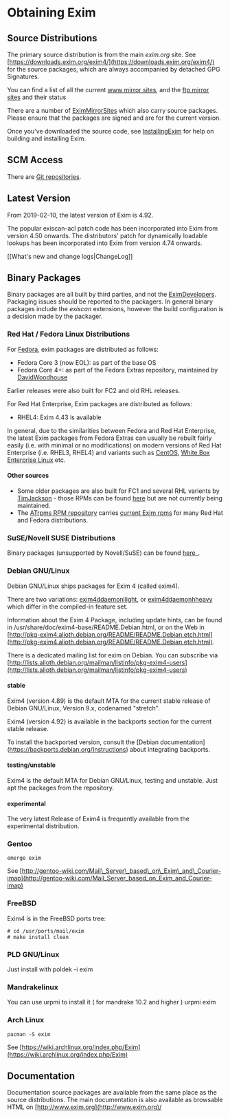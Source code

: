 Obtaining Exim
==============

Source Distributions
--------------------

The primary source distribution is from the main *exim.org* site. See
[https://downloads.exim.org/exim4/](https://downloads.exim.org/exim4/) for the
source packages, which are always accompanied by detached GPG
Signatures.

You can find a list of all the current [www mirror
sites](http://www.exim.org/mirmon/www_mirrors.html), and the [ftp mirror
sites](http://www.exim.org/mirmon/ftp_mirrors.html) and their status

There are a number of [EximMirrorSites](EximMirrorSites) which also
carry source packages. Please ensure that the packages are signed and
are for the current version.

Once you've downloaded the source code, see
[InstallingExim](InstallingExim) for help on building and installing
Exim.

SCM Access
----------

There are [Git repositories](EximDevelopment#SourceAccess).

Latest Version
--------------

From 2019-02-10, the latest version of Exim is 4.92.

The popular exiscan-acl patch code has been incorporated into Exim from
version 4.50 onwards. The distributors' patch for dynamically loadable
lookups has been incorporated into Exim from version 4.74 onwards.

[[What's new and change logs|ChangeLog]]

Binary Packages
---------------

Binary packages are all built by third parties, and not the
[EximDevelopers](EximDevelopers). Packaging issues should be reported
to the packagers. In general binary packages include the *exiscan*
extensions, however the build configuration is a decision made by the
packager.

### Red Hat / Fedora Linux Distributions

For [Fedora](http://fedora.redhat.com/), exim packages are distributed
as follows:
-   Fedora Core 3 (now EOL): as part of the base OS
-   Fedora Core 4+: as part of the Fedora Extras repository, maintained
    by [DavidWoodhouse](DavidWoodhouse)

Earlier releases were also built for FC2 and old RHL releases.

For Red Hat Enterprise, Exim packages are distributed as follows:
-   RHEL4: Exim 4.43 is available

In general, due to the similarities between Fedora and Red Hat
Enterprise, the latest Exim packages from Fedora Extras can usually be
rebuilt fairly easily (i.e. with minimal or no modifications) on modern
versions of Red Hat Enterprise (i.e. RHEL3, RHEL4) and variants such as
[CentOS](http://www.centos.org/), [White Box Enterprise
Linux](http://www.whiteboxlinux.org) etc.

#### Other sources
-   Some older packages are also built for FC1 and several RHL varients
    by [TimJackson](TimJackson) - those RPMs can be found
    [here](ftp://ftp.exim.org/pub/rpms-for-exim/) but are not currently
    being maintained.
-   The [ATrpms RPM repository](http://atrpms.net/) carries [current
    Exim rpms](http://atrpms.net/name/exim) for many Red Hat and Fedora
    distributions.

### SuSE/Novell SUSE Distributions

Binary packages (unsupported by Novell/SuSE) can be found
[here](http://software.opensuse.org/download/server:/mail/)\_.

### Debian GNU/Linux

Debian GNU/Linux ships packages for Exim 4 (called exim4).

There are two variations:
[exim4ddaemonllight](http://packages.debian.org/exim4-daemon-light), or
[exim4ddaemonhheavy](http://packages.debian.org/exim4-daemon-heavy)
which differ in the compiled-in feature set.

Information about the Exim 4 Package, including update hints, can be
found in /usr/share/doc/exim4-base/README.Debian.html, or on the Web in
[http://pkg-exim4.alioth.debian.org/README/README.Debian.etch.html](http://pkg-exim4.alioth.debian.org/README/README.Debian.etch.html).

There is a dedicated mailing list for exim on Debian. You can subscribe
via
[http://lists.alioth.debian.org/mailman/listinfo/pkg-exim4-users](http://lists.alioth.debian.org/mailman/listinfo/pkg-exim4-users)

#### stable

Exim4 (version 4.89) is the default MTA for the current stable release
of Debian GNU/Linux, Version 9.x, codenamed "stretch".

Exim4 (version 4.92) is available in the backports section for the
current stable release.

To install the backported version, consult the [Debian documentation]
(https://backports.debian.org/Instructions) about integrating backports.


#### testing/unstable

Exim4 is the default MTA for Debian GNU/Linux, testing and unstable.
Just apt the packages from the repository.

#### experimental

The very latest Release of Exim4 is frequently available from the
experimental distribution.

### Gentoo

    emerge exim

See
[http://gentoo-wiki.com/Mail\_Server\_based\_on\_Exim\_and\_Courier-imap](http://gentoo-wiki.com/Mail_Server_based_on_Exim_and_Courier-imap)

### FreeBSD

Exim4 is in the FreeBSD ports tree:

    # cd /usr/ports/mail/exim
    # make install clean

### PLD GNU/Linux

Just install with poldek -i exim

### Mandrakelinux

You can use urpmi to install it ( for mandrake 10.2 and higher ) urpmi
exim

### Arch Linux

    pacman -S exim

See [https://wiki.archlinux.org/index.php/Exim](https://wiki.archlinux.org/index.php/Exim)

Documentation
-------------

Documentation source packages are available from the same place as the
source distributions. The main documentation is also available as
browsable HTML on [http://www.exim.org](http://www.exim.org)/